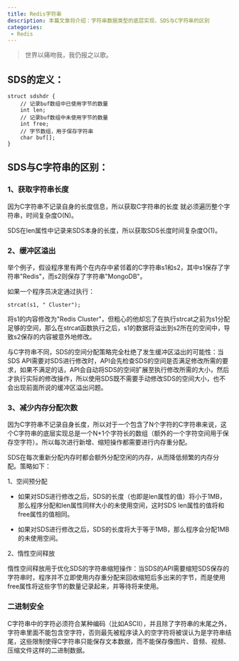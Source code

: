```yaml
---
title: Redis字符串
description: 本篇文章将介绍：字符串数据类型的底层实现、SDS与C字符串的区别
categories:
 - Redis
---
```


> 世界以痛吻我，我仍报之以歌。

## SDS的定义：

```
struct sdshdr {
    // 记录buf数组中已使用字节的数量
    int len;
    // 记录buf数组中未使用字节的数量
    int free;
    // 字节数组，用于保存字符串
    char buf[];
}
```

## SDS与C字符串的区别：

### 1、获取字符串长度

因为C字符串不记录自身的长度信息，所以获取C字符串的长度
就必须遍历整个字符串，时间复杂度O(N)。

SDS在len属性中记录来SDS本身的长度，所以获取SDS长度时间复杂度O(1)。

### 2、缓冲区溢出

举个例子，假设程序里有两个在内存中紧邻着的C字符串s1和s2，其中s1保存了字符串"Redis"，而s2则保存了字符串"MongoDB"。

如果一个程序员决定通过执行：

```
strcat(s1, " Cluster");
```
将s1的内容修改为"Redis Cluster"，但粗心的他却忘了在执行strcat之前为s1分配足够的空间，那么在strcat函数执行之后，s1的数据将溢出到s2所在的空间中，导致s2保存的内容被意外地修改。

与C字符串不同，SDS的空间分配策略完全杜绝了发生缓冲区溢出的可能性：当SDS API需要对SDS进行修改时，API会先检查SDS的空间是否满足修改所需的要求，如果不满足的话，API会自动将SDS的空间扩展至执行修改所需的大小，然后才执行实际的修改操作，所以使用SDS既不需要手动修改SDS的空间大小，也不会出现前面所说的缓冲区溢出问题。

### 3、减少内存分配次数

因为C字符串不记录自身长度，所以对于一个包含了N个字符的C字符串来说，这个C字符串的底层实现总是一个N+1个字符长的数组（额外的一个字符空间用于保存空字符）。所以每次进行新增、缩短操作都需要进行内存重分配。

SDS在每次重新分配内存时都会额外分配空闲的内存，从而降低频繁的内存分配。策略如下：

1、空间预分配

- 如果对SDS进行修改之后，SDS的长度（也即是len属性的值）将小于1MB，那么程序分配和len属性同样大小的未使用空间，这时SDS len属性的值将和free属性的值相同。

- 如果对SDS进行修改之后，SDS的长度将大于等于1MB，那么程序会分配1MB的未使用空间。

2、惰性空间释放

惰性空间释放用于优化SDS的字符串缩短操作：当SDS的API需要缩短SDS保存的字符串时，程序并不立即使用内存重分配来回收缩短后多出来的字节，而是使用free属性将这些字节的数量记录起来，并等待将来使用。

### 二进制安全

C字符串中的字符必须符合某种编码（比如ASCII），并且除了字符串的末尾之外，字符串里面不能包含空字符，否则最先被程序读入的空字符将被误认为是字符串结尾，这些限制使得C字符串只能保存文本数据，而不能保存像图片、音频、视频、压缩文件这样的二进制数据。